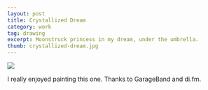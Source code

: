 ```yaml
---
layout: post
title: Crystallized Dream
category: work
tag: drawing
excerpt: Moonstruck princess in my dream, under the umbrella.
thumb: crystallized-dream.jpg
---
```



<div class=txt>
  <p><img src="{{ site.file }}/crystallized-dream.jpg"></p>

  <p>I really enjoyed painting this one. Thanks to GarageBand and di.fm.</p>
</div>